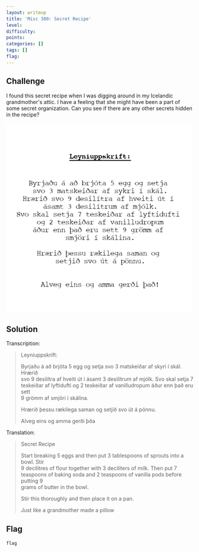 ```yaml
---
layout: writeup
title: 'Misc 300: Secret Recipe'
level:
difficulty:
points:
categories: []
tags: []
flag:
---
```

## Challenge

I found this secret recipe when I was digging around in my Icelandic
grandmother's attic. I have a feeling that she might have been a part of
some secret organization. Can you see if there are any other secrets
hidden in the recipe?

![](writeupfiles/recipe.png)

## Solution

Transcription:

> Leyniuppskrift:
> 
> Byrjaðu á að brjóta 5 egg og setja svo 3 matskeiðar af skyri í skál.
> Hrærið  
> svo 9 desilítra af hveiti út í ásamt 3 desilítrum af mjólk. Svo skal
> setja 7  
> teskeiðar af lyftidufti og 2 teskeiðar af vanilludropum áður enn það
> eru sett  
> 9 grömm af smjöri í skálina.
> 
> Hrærið þessu rækilega saman og setjið svo út á pönnu.
> 
> Alveg eins og amma gerði þða

Translation:

> Secret Recipe
> 
> Start breaking 5 eggs and then put 3 tablespoons of sprouts into a
> bowl. Stir  
> 9 decilitres of flour together with 3 deciliters of milk. Then put 7  
> teaspoons of baking soda and 2 teaspoons of vanilla pods before
> putting 9  
> grams of butter in the bowl.
> 
> Stir this thoroughly and then place it on a pan.
> 
> Just like a grandmother made a pillow

## Flag

    flag

